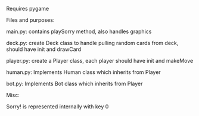 Requires pygame

Files and purposes:

  main.py: contains playSorry method, also handles graphics

  deck.py: create Deck class to handle pulling random cards from deck, should have init and drawCard
  
  player.py: create a Player class, each player should have init and makeMove
  
  human.py: Implements Human class which inherits from Player
  
  bot.py: Implements Bot class which inherits from Player

Misc:

Sorry! is represented internally with key 0
